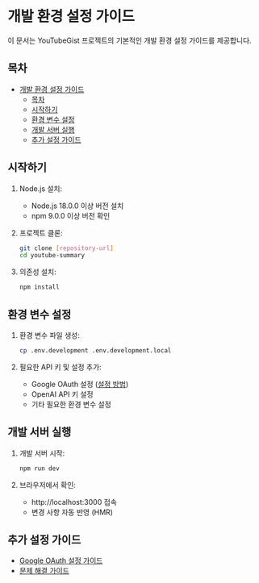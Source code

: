 # 개발 환경 설정 가이드

이 문서는 YouTubeGist 프로젝트의 기본적인 개발 환경 설정 가이드를 제공합니다.

## 목차

- [개발 환경 설정 가이드](#개발-환경-설정-가이드)
  - [목차](#목차)
  - [시작하기](#시작하기)
  - [환경 변수 설정](#환경-변수-설정)
  - [개발 서버 실행](#개발-서버-실행)
  - [추가 설정 가이드](#추가-설정-가이드)

## 시작하기

1. Node.js 설치:
   - Node.js 18.0.0 이상 버전 설치
   - npm 9.0.0 이상 버전 확인

2. 프로젝트 클론:
   ```bash
   git clone [repository-url]
   cd youtube-summary
   ```

3. 의존성 설치:
   ```bash
   npm install
   ```

## 환경 변수 설정

1. 환경 변수 파일 생성:
   ```bash
   cp .env.development .env.development.local
   ```

2. 필요한 API 키 및 설정 추가:
   - Google OAuth 설정 ([설정 방법](./google-oauth-setup.md))
   - OpenAI API 키 설정
   - 기타 필요한 환경 변수 설정

## 개발 서버 실행

1. 개발 서버 시작:
   ```bash
   npm run dev
   ```

2. 브라우저에서 확인:
   - http://localhost:3000 접속
   - 변경 사항 자동 반영 (HMR)

## 추가 설정 가이드

- [Google OAuth 설정 가이드](./google-oauth-setup.md)
- [문제 해결 가이드](./troubleshooting.md) 